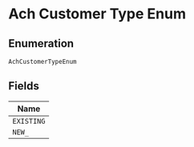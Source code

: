 
# Ach Customer Type Enum

## Enumeration

`AchCustomerTypeEnum`

## Fields

| Name |
|  --- |
| `EXISTING` |
| `NEW_` |

